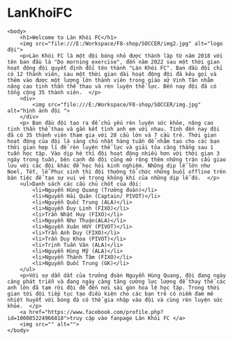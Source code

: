 # LanKhoiFC
<!DOCTYPE html>

<html>
    <head>
        <title>F8 - Shop</title>
        <meta charset="utf-8">
    </head>

    <body>
        <h1>Welcome to Làn Khói FC</h1>
        <img src="file:///E:/Workspace/F8-shop/SOCCER/img2.jpg" alt="logo đội">
        <p>Làn Khói FC là một đội bóng nhỏ được thành lập từ năm 2018 với tên ban đầu là "Do morning exercise", đến năm 2022 sau một thời gian hoạt động đội quyết định đổi tên thành "Làn Khói FC". Ban đầu đội chỉ có 12 thành viên, sau một thời gian dài hoạt động đội đã kêu gọi và thêm vào được một lượng lớn thành viên trong giáo xứ Vinh Tân nhằm nâng cao tinh thần thể thao và rèn luyện thể lực. Đến nay đội đã có tổng cộng 35 thành viên.  </p>
        <div>
            <img src="file:///E:/Workspace/F8-shop/SOCCER/img.jpg" alt="hình ảnh đội ">
        </div>
        <p> Ban đầu đội tạo ra để chủ yếu rèn luyện sức khỏe, nâng cao tinh thần thể thao và gắn kết tình anh em với nhau. Tính đến nay đội đã có 35 thành viên tham gia với 28 cầu lớn và 7 cầu trẻ. Thời gian hoạt động của đội là sáng chủ nhật hàng tuần để nhằm tạo cho các bạn thời gian hợp lí để rèn luyện thể lực và giải tỏa căng thẳng sau 1 tuần học tập. Vào dịp hè thì đội hoạt động nhiều hơn với thời gian 3 ngày trong tuần, bên cạnh đó đội cũng mở rộng thêm những trận cầu giao lưu với các đội khác để học hỏi kinh nghiệm. Những dịp lễ lớn như Noel, Tết, lễ Phục sinh thì đội thường tổ chức những buổi offline trên bàn tiệc để tạo sự vui vẻ trong không khí của những dịp lễ đó.  </p>
        <ul>Danh sách các cầu chủ chốt của đội:
            <li>Nguyễn Hùng Quang (Trưởng đoàn)</li>
            <li>Nguyễn Hải Quân (Captain/ PIVOT)</li>
            <li>Nguyễn Quốc Trung (ALA)</li>
            <li>Nguyễn Duy Linh (FIXO)</li>
            <li>Trần Nhật Huy (FIXO)</li>
            <li>Nguyễn Như Thuận(ALA)</li>
            <li>Nguyễn Xuân HUY (PIVOT)</li>
            <li>Trần Anh Duy (FIXO)</li>
            <li>Trần Duy Khoa (PIVOT)</li>
            <li>Trịnh Tuấn Văn (ALA)</li>
            <li>Nguyễn Hùng Mỹ (ALA)</li>
            <li>Nguyễn Thành Tâm (FIXO)</li>
            <li>Nguyễn Quốc Trung (GK)</li>
        </ul>
        <p>Với sự dẫn dắt của trưởng đoàn Nguyễn Hùng Quang, đội đang ngày càng phát triễn và đang ngày càng tăng cường lực lượng để thay thế các anh lớn đã tạm rời đội để đến nơi sài gòn hoa lệ học tập. Trong thời gian tới đội tiếp tục tạo điều kiện cho các bạn trẻ có niềm đam mê nhiệt huyết với bóng đá có thể gia nhập vào đội và cùng rèn luyện sức khỏe.  </p>
        <a href="https://www.facebook.com/profile.php?id=100085224966818">truy cập vào fanpage Làn Khói FC </a>
        <img src="" alt="">
    </body>
</html>
